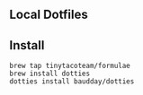 ## Local Dotfiles

## Install

~~~
brew tap tinytacoteam/formulae
brew install dotties
dotties install baudday/dotties
~~~
